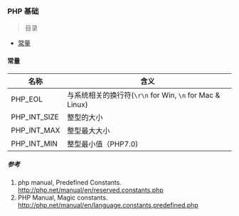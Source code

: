 ### PHP 基础

> 目录
* [常量](常量)

#### 常量

名称 | 含义
--- | ---
PHP_EOL      | 与系统相关的换行符(`\r\n` for Win, `\n` for Mac & Linux)
PHP_INT_SIZE | 整型的大小
PHP_INT_MAX  | 整型最大大小
PHP_INT_MIN  | 整型最小值（PHP7.0)

##### 参考
1. php manual, Predefined Constants.  http://php.net/manual/en/reserved.constants.php
2. PHP Manual, Magic constants. http://php.net/manual/en/language.constants.predefined.php
